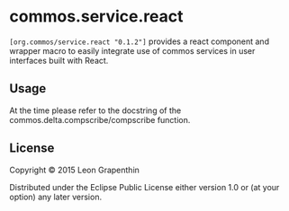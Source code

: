 # commos.service.react

`[org.commos/service.react "0.1.2"]` provides a react component and wrapper macro to easily integrate use of commos services in user interfaces built with React.

## Usage

At the time please refer to the docstring of the commos.delta.compscribe/compscribe function.

## License

Copyright © 2015 Leon Grapenthin

Distributed under the Eclipse Public License either version 1.0 or (at your option) any later version.
